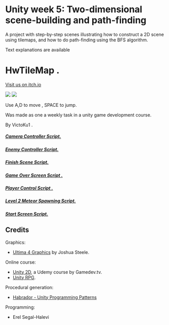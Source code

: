 # Unity week 5: Two-dimensional scene-building and path-finding

A project with step-by-step scenes illustrating how to construct a 2D scene using tilemaps,
and how to do path-finding using the BFS algorithm.

Text explanations are available 
# HwTileMap .
[Visit us on itch.io](https://victoku1.itch.io/hwtilemap)


![](https://github.com/VictoKuGame/05-tilemap-pathfinding/blob/master/Media/1.png)
![](https://github.com/VictoKuGame/05-tilemap-pathfinding/blob/master/Media/GifMaker_20211129230337802.gif)

Use A,D to move , SPACE to jump.

Was made as one a weekly task in a unity game development course.

By VictoKu1 .

##### [Camera Controller Script.](https://github.com/VictoKuGame/WEx5-Jupmer/blob/main/Assets/CameraController.cs)
##### [Enemy Controller Script.](https://github.com/VictoKuGame/WEx5-Jupmer/blob/main/Assets/EnemyController.cs)
##### [Finish Scene Script.](https://github.com/VictoKuGame/WEx5-Jupmer/blob/main/Assets/Finish1.cs)
##### [Game Over Screen Script .](https://github.com/VictoKuGame/WEx5-Jupmer/blob/main/Assets/GameOverScreen.cs)
##### [Player Control Script .](https://github.com/VictoKuGame/WEx5-Jupmer/blob/main/Assets/Hero.cs)
##### [Level 2 Meteor Spawning Script.](https://github.com/VictoKuGame/WEx5-Jupmer/blob/main/Assets/SpawnManager.cs)
##### [Start Screen Script.](https://github.com/VictoKuGame/WEx5-Jupmer/blob/main/Assets/Start.cs)


## Credits

Graphics:
* [Ultima 4 Graphics](https://github.com/jahshuwaa/u4graphics) by Joshua Steele.

Online course:
* [Unity 2D](https://www.udemy.com/course/unitycourse/learn/lecture/10246496), a Udemy course by Gamedev.tv.
* [Unity RPG](https://www.gamedev.tv/p/unity-rpg/?product_id=1503859&coupon_code=JOINUS).

Procedural generation:
* [Habrador - Unity Programming Patterns](https://github.com/Habrador/Unity-Programming-Patterns#7-double-buffer)

Programming:
* Erel Segal-Halevi
